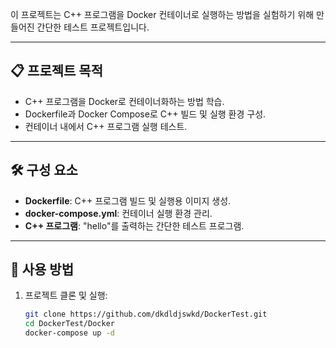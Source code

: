 이 프로젝트는 C++ 프로그램을 Docker 컨테이너로 실행하는 방법을 실험하기 위해 만들어진 간단한 테스트 프로젝트입니다.

---

## 📋 프로젝트 목적

- C++ 프로그램을 Docker로 컨테이너화하는 방법 학습.
- Dockerfile과 Docker Compose로 C++ 빌드 및 실행 환경 구성.
- 컨테이너 내에서 C++ 프로그램 실행 테스트.

---

## 🛠️ 구성 요소

- **Dockerfile**: C++ 프로그램 빌드 및 실행용 이미지 생성.
- **docker-compose.yml**: 컨테이너 실행 환경 관리.
- **C++ 프로그램**: "hello"를 출력하는 간단한 테스트 프로그램.

---

## 🚀 사용 방법

1. 프로젝트 클론 및 실행:
   ```bash
   git clone https://github.com/dkdldjswkd/DockerTest.git
   cd DockerTest/Docker
   docker-compose up -d
